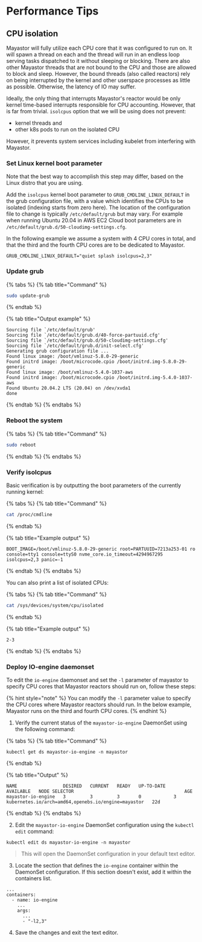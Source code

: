 # Performance Tips

## CPU isolation

Mayastor will fully utilize each CPU core that it was configured to run on. It will spawn a thread on each and the thread will run in an endless loop serving tasks dispatched to it without sleeping or blocking. There are also other Mayastor threads that are not bound to the CPU and those are allowed to block and sleep. However, the bound threads \(also called reactors\) rely on being interrupted by the kernel and other userspace processes as little as possible. Otherwise, the latency of IO may suffer.

Ideally, the only thing that interrupts Mayastor's reactor would be only kernel time-based interrupts responsible for CPU accounting. However, that is far from trivial. `isolcpus` option that we will be using does not prevent:

* kernel threads and
* other k8s pods to run on the isolated CPU

However, it prevents system services including kubelet from interfering with Mayastor.

### Set Linux kernel boot parameter

Note that the best way to accomplish this step may differ, based on the Linux distro that you are using.

Add the `isolcpus` kernel boot parameter to `GRUB_CMDLINE_LINUX_DEFAULT` in the grub configuration file, with a value which identifies the CPUs to be isolated \(indexing starts from zero here\). The location of the configuration file to change is typically `/etc/default/grub` but may vary. For example when running Ubuntu 20.04 in AWS EC2 Cloud boot parameters are in `/etc/default/grub.d/50-cloudimg-settings.cfg`.

In the following example we assume a system with 4 CPU cores in total, and that the third and the fourth CPU cores are to be dedicated to Mayastor.

```text
GRUB_CMDLINE_LINUX_DEFAULT="quiet splash isolcpus=2,3"
```

### Update grub

{% tabs %}
{% tab title="Command" %}
```bash
sudo update-grub
```
{% endtab %}

{% tab title="Output example" %}
```text
Sourcing file `/etc/default/grub'
Sourcing file `/etc/default/grub.d/40-force-partuuid.cfg'
Sourcing file `/etc/default/grub.d/50-cloudimg-settings.cfg'
Sourcing file `/etc/default/grub.d/init-select.cfg'
Generating grub configuration file ...
Found linux image: /boot/vmlinuz-5.8.0-29-generic
Found initrd image: /boot/microcode.cpio /boot/initrd.img-5.8.0-29-generic
Found linux image: /boot/vmlinuz-5.4.0-1037-aws
Found initrd image: /boot/microcode.cpio /boot/initrd.img-5.4.0-1037-aws
Found Ubuntu 20.04.2 LTS (20.04) on /dev/xvda1
done
```
{% endtab %}
{% endtabs %}

### Reboot the system

{% tabs %}
{% tab title="Command" %}
```bash
sudo reboot
```
{% endtab %}
{% endtabs %}

### Verify isolcpus

Basic verification is by outputting the boot parameters of the currently running kernel:

{% tabs %}
{% tab title="Command" %}
```bash
cat /proc/cmdline
```
{% endtab %}

{% tab title="Example output" %}
```text
BOOT_IMAGE=/boot/vmlinuz-5.8.0-29-generic root=PARTUUID=7213a253-01 ro console=tty1 console=ttyS0 nvme_core.io_timeout=4294967295 isolcpus=2,3 panic=-1
```
{% endtab %}
{% endtabs %}

You can also print a list of isolated CPUs:

{% tabs %}
{% tab title="Command" %}
```bash
cat /sys/devices/system/cpu/isolated
```
{% endtab %}

{% tab title="Example output" %}
```text
2-3
```
{% endtab %}
{% endtabs %}

### Deploy IO-engine daemonset

To edit the `io-engine` daemonset and set the `-l` parameter of mayastor to specify CPU cores that Mayastor reactors should run on, follow these steps:

{% hint style="note" %}
You can modify the `-l` parameter value to specify the CPU cores where Mayastor reactors should run. In the below example, Mayastor runs on the third and fourth CPU cores.
{% endhint %}


1. Verify the current status of the `mayastor-io-engine` DaemonSet using the following command:

{% tabs %}
{% tab title="Command" %}
```text
kubectl get ds mayastor-io-engine -n mayastor
```
{% endtab %}

{% tab title="Output" %}
```text
NAME                 DESIRED   CURRENT   READY   UP-TO-DATE   AVAILABLE   NODE SELECTOR                                         AGE
mayastor-io-engine   3         3         3       0            3           kubernetes.io/arch=amd64,openebs.io/engine=mayastor   22d
```
{% endtab %}
{% endtabs %}

2.  Edit the `mayastor-io-engine` DaemonSet configuration using the `kubectl edit` command:

```
kubectl edit ds mayastor-io-engine -n mayastor
```

> This will open the DaemonSet configuration in your default text editor.

3. Locate the section that defines the `io-engine` container within the DaemonSet configuration. If this section doesn't exist, add it within the containers list.

```
...
containers:
  - name: io-engine
    ...
    args:
      ...
      - "-l2,3"

```

4. Save the changes and exit the text editor.